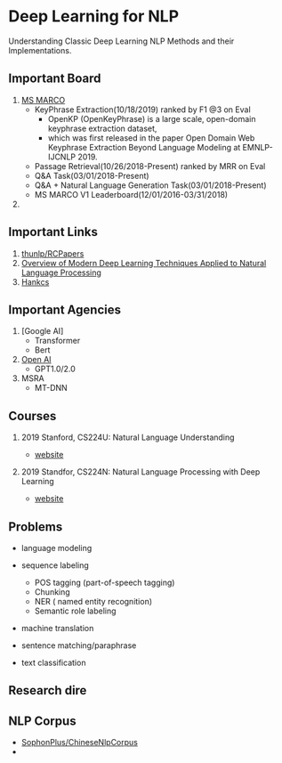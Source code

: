 # Deep Learning for NLP
Understanding Classic Deep Learning NLP Methods and their Implementations.


## Important Board
1. [MS MARCO](http://www.msmarco.org/leaders.aspx)
    - KeyPhrase Extraction(10/18/2019) ranked by F1 @3 on Eval
        - OpenKP (OpenKeyPhrase) is a large scale, open-domain keyphrase extraction dataset, 
        - which was first released in the paper Open Domain Web Keyphrase Extraction Beyond Language Modeling at EMNLP-IJCNLP 2019.
    - Passage Retrieval(10/26/2018-Present) ranked by MRR on Eval
    - Q&A Task(03/01/2018-Present)
    - Q&A + Natural Language Generation Task(03/01/2018-Present)
    - MS MARCO V1 Leaderboard(12/01/2016-03/31/2018)
2. 



## Important Links
1. [thunlp/RCPapers](https://github.com/thunlp/RCPapers)
2. [Overview of Modern Deep Learning Techniques Applied to Natural Language Processing](https://github.com/omarsar/nlp_overview)
3. [Hankcs]()


## Important Agencies
1. [Google AI]
    - Transformer
    - Bert
2. [Open AI](https://openai.com/blog/)
    - GPT1.0/2.0
3. MSRA
    - MT-DNN
    
    
## Courses
1. 2019 Stanford, CS224U: Natural Language Understanding
    - [website](http://web.stanford.edu/class/cs224u/)
    
2. 2019 Standfor, CS224N: Natural Language Processing with Deep Learning
    - [website](http://web.stanford.edu/class/cs224n/)
    

## Problems
- language modeling

- sequence labeling
    - POS tagging (part-of-speech tagging)
    - Chunking 
    - NER ( named entity recognition)
    - Semantic role labeling

- machine translation

- sentence matching/paraphrase

- text classification


## Research dire

## NLP Corpus
- [SophonPlus/ChineseNlpCorpus](https://github.com/SophonPlus/ChineseNlpCorpus)
- 

